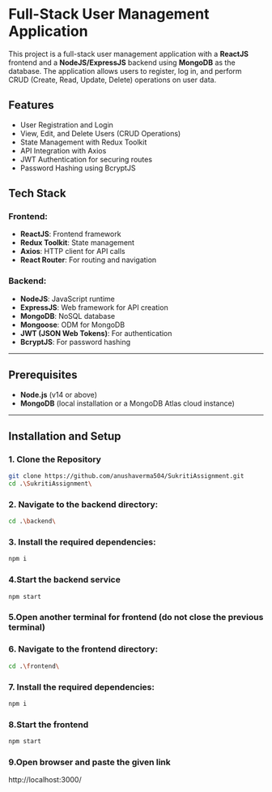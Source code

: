 
# Full-Stack User Management Application

This project is a full-stack user management application with a **ReactJS** frontend and a **NodeJS/ExpressJS** backend using **MongoDB** as the database. The application allows users to register, log in, and perform CRUD (Create, Read, Update, Delete) operations on user data.

## Features
- User Registration and Login
- View, Edit, and Delete Users (CRUD Operations)
- State Management with Redux Toolkit
- API Integration with Axios
- JWT Authentication for securing routes
- Password Hashing using BcryptJS

## Tech Stack

### Frontend:
- **ReactJS**: Frontend framework
- **Redux Toolkit**: State management
- **Axios**: HTTP client for API calls
- **React Router**: For routing and navigation

### Backend:
- **NodeJS**: JavaScript runtime
- **ExpressJS**: Web framework for API creation
- **MongoDB**: NoSQL database
- **Mongoose**: ODM for MongoDB
- **JWT (JSON Web Tokens)**: For authentication
- **BcryptJS**: For password hashing

---

## Prerequisites
- **Node.js** (v14 or above)
- **MongoDB** (local installation or a MongoDB Atlas cloud instance)

---

## Installation and Setup

### 1. Clone the Repository

```bash
git clone https://github.com/anushaverma504/SukritiAssignment.git
cd .\SukritiAssignment\
```

### 2. Navigate to the backend directory:

```bash
cd .\backend\
```

### 3. Install the required dependencies:

```bash
npm i
```

### 4.Start the backend service

```bash
npm start
```

### 5.Open another terminal for frontend (do not close the previous terminal)

### 6. Navigate to the frontend directory:

```bash
cd .\frontend\
```

### 7. Install the required dependencies:

```bash
npm i
```

### 8.Start the frontend

```bash
npm start
```

### 9.Open browser and paste the given link
http://localhost:3000/

